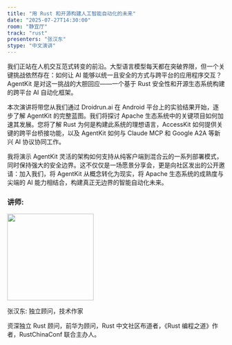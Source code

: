 ```yaml
---
title: "用 Rust 和开源构建人工智能自动化的未来"
date: "2025-07-27T14:30:00"
room: "静宜厅"
track: "rust"
presenters: "张汉东"
stype: "中文演讲"
---
```


我们正站在人机交互范式转变的前沿。大型语言模型每天都在突破界限，但一个关键挑战依然存在：如何让 AI 能够以统一且安全的方式与跨平台的应用程序交互？AgentKit 是对这一挑战的大胆回应——一个基于 Rust 安全性和开源生态系统构建的跨平台 AI 自动化框架。

本次演讲将带您从我们通过 Droidrun.ai 在 Android 平台上的实验结果开始，逐步了解 AgentKit 的完整蓝图。我们将探讨 Apache 生态系统中的关键项目如何加速其发展。您将了解 Rust 为何是构建此系统的理想语言，AccessKit 如何提供关键的跨平台桥接功能，以及 AgentKit 如何与 Claude MCP 和 Google A2A 等新兴 AI 协议协同工作。

我将演示 AgentKit 灵活的架构如何支持从纯客户端到混合云的一系列部署模式，同时保持强大的安全边界。这不仅仅是一场愿景分享会，更是向社区发出的公开邀请：加入我们，将 AgentKit 从概念转化为现实，将 Apache 生态系统的成熟度与尖端的 AI 能力相结合，构建真正无边界的智能自动化未来。

### 讲师:

<img src="https://sessionize.com/image/93e4-400o400o1-pKLRTNPuoM8fWMAR8FENhZ.jpg" width="200" /><br/>


张汉东: 独立顾问，技术作家

资深独立 Rust 顾问，前华为顾问，Rust 中文社区布道者，《Rust 编程之道》作者，RustChinaConf 联合主办人。
